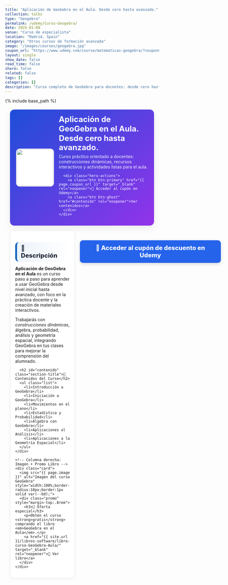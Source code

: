 ```yaml
---
title: "Aplicación de GeoGebra en el Aula. Desde cero hasta avanzado."
collection: talks
type: "Geogebra"
permalink: /udemy/Curso-Geogebra/
date: 2025-01-09
venue: "Curso de especialista"
location: "Madrid, Spain"
category: "Otros cursos de formación avanzada"
image: "/images/courses/geogebra.jpg"
coupon_url: "https://www.udemy.com/course/matematicas-geogebra/?couponCode=SEP_2025"
layout: single
show_date: false
read_time: false
share: false
related: false
tags: []
categories: []
description: "Curso completo de GeoGebra para docentes: desde cero hasta avanzado. Incluye contenidos prácticos, recursos para el aula y certificado de finalización."
---
```


{% include base_path %}

<!-- ✅ SEO básico -->
<link rel="canonical" href="{{ site.url }}{{ page.permalink }}">
<meta name="robots" content="index,follow">
<meta name="description" content="Curso de GeoGebra para docentes: desde cero hasta avanzado. Construcciones dinámicas, álgebra, probabilidad, análisis y geometría. Con certificado.">

<!-- ✅ Open Graph / Twitter -->
<meta property="og:title" content="Curso de GeoGebra — Desde cero hasta avanzado">
<meta property="og:description" content="Aprende GeoGebra paso a paso con recursos prácticos para el aula. Ideal para docentes.">
<meta property="og:type" content="website">
<meta property="og:url" content="{{ site.url }}{{ page.permalink }}">
<meta property="og:image" content="{{ site.url }}{{ page.image }}">
<meta property="og:image:width" content="1200"><meta property="og:image:height" content="630">

<meta name="twitter:card" content="summary_large_image">
<meta name="twitter:title" content="Curso de GeoGebra — Desde cero hasta avanzado">
<meta name="twitter:description" content="Curso práctico para docentes: construcciones dinámicas, álgebra, probabilidad, análisis y geometría.">
<meta name="twitter:image" content="{{ site.url }}{{ page.image }}">

<!-- ✅ JSON-LD (Course + Offer) -->
<script type="application/ld+json">
{
  "@context": "https://schema.org",
  "@type": "Course",
  "name": "Aplicación de GeoGebra en el Aula. Desde cero hasta avanzado.",
  "description": "Curso completo para aprender a utilizar GeoGebra en el aula desde nivel básico hasta avanzado, enfocado a docentes y educadores.",
  "provider": { "@type": "Organization", "name": "Udemy", "sameAs": "https://www.udemy.com" },
  "educationalCredentialAwarded": "Certificado de finalización",
  "inLanguage": "es",
  "url": "{{ page.coupon_url }}",
  "image": "{{ site.url }}{{ page.image }}",
  "isAccessibleForFree": false,
  "hasCourseInstance": {
    "@type": "CourseInstance",
    "courseMode": "online",
    "courseWorkload": "PT10H",
    "inLanguage": "es",
    "startDate": "2025-01-01",
    "endDate": "2025-12-31",
    "location": { "@type": "VirtualLocation", "url": "https://www.udemy.com/course/matematicas-geogebra/" },
    "offers": {
      "@type": "Offer",
      "url": "{{ page.coupon_url }}",
      "priceCurrency": "USD",
      "price": "12.00",
      "availability": "https://schema.org/InStock",
      "validFrom": "2025-04-01",
      "category": "Education"
    },
    "organizer": { "@type": "Organization", "name": "Udemy", "url": "https://www.udemy.com" },
    "performer": { "@type": "Person", "name": "Manuel Castillo-Cara", "url": "https://www.manuelcastillo.eu/" }
  }
}
</script>

<!-- ✅ (Opcional) FAQ para rich results -->
<script type="application/ld+json">
{
  "@context":"https://schema.org",
  "@type":"FAQPage",
  "mainEntity":[
    {"@type":"Question","name":"¿Necesito conocimientos previos?","acceptedAnswer":{"@type":"Answer","text":"No. El curso comienza desde cero y avanza gradualmente a contenidos intermedios y avanzados."}},
    {"@type":"Question","name":"¿Incluye certificado?","acceptedAnswer":{"@type":"Answer","text":"Sí, Udemy emite un certificado de finalización al completar el curso."}},
    {"@type":"Question","name":"¿Para quién es el curso?","acceptedAnswer":{"@type":"Answer","text":"Docentes y educadores que desean aplicar GeoGebra en el aula y crear materiales interactivos."}}
  ]
}
</script>

<!-- 🎨 Estilos coherentes con el resto del sitio -->
<style>
  :root{
    --ink:#1f2937; --muted:#6b7280; --bd:#e5e7eb; --soft:#f8fafc;
    --card:#ffffff; --brand:#1565c0; --brand2:#0b67b8;
    --cta:#2563eb;           /* azul principal botones */
    --cta-hover:#1d4ed8;     /* hover */
    --cta-soft:#eaf1ff;      /* fondo suave para pills/promos */
  }

  .course-wrap{max-width:1050px;margin:0 auto;padding:0 1rem}

  /* ====== HERO ====== */
  .course-hero{
    display:flex; gap:1rem; align-items:center; flex-wrap:wrap;
    background:linear-gradient(135deg,#1d4ed8 0%, #9333ea 100%);
    color:#fff; border-radius:14px; padding:1rem 1.25rem; margin:1.25rem 0 1rem;
    box-shadow:0 8px 24px rgba(0,0,0,.08);
  }
  .course-hero img{
    width:120px; height:120px; object-fit:cover; border-radius:12px;
    background:#fff; border:2px solid rgba(255,255,255,.7);
  }
  .course-hero h1{font-size:1.6rem; margin:.1rem 0 .3rem; line-height:1.2}
  .course-hero p{margin:0; opacity:.95}

  /* ====== BOTONES (unificados en azul) ====== */
  .btn{
    display:inline-block; padding:.65em 1.05em; border-radius:10px;
    font-weight:800; text-decoration:none; transition:transform .06s ease, filter .15s ease;
    border:0;
  }
  .btn-primary{ background:var(--cta); color:#fff !important; }
  .btn-primary:hover{ background:var(--cta-hover); filter:brightness(.98) }
  .btn-primary:active{ transform:translateY(1px) }
.btn-ghost {
  background: #1e40af; /* azul oscuro */
  color: #ffffff !important;
  border: none;
}

.btn-ghost:hover {
  background: #1e3a8a; /* azul aún más oscuro */
}

  /* Botón específico de Udemy (mismo look) */
  .boton-udemy{
    background:var(--cta);
    color:#fff !important;
    padding:.75em 1.5em; border-radius:10px; font-weight:800;
    text-decoration:none !important; display:inline-block;
    transition:background-color .15s ease, transform .06s ease;
  }
  .boton-udemy:hover{ background:var(--cta-hover); text-decoration:none !important; }
  .boton-udemy:active{ transform:translateY(1px) }

  /* ====== SECCIONES ====== */
  .section-title{
    display:flex; align-items:center; gap:.5rem;
    font-size:1.25rem; font-weight:800; color:var(--ink);
    background:linear-gradient(90deg, rgba(21,101,192,.08), #fff);
    border-left:6px solid var(--brand);
    border-radius:12px; padding:.5rem .8rem; margin:1.3rem 0 .8rem;
  }
  .section-title::after{
    content:""; flex:1; height:3px; margin-left:.6rem;
    background:linear-gradient(to right,#4a90e2,#e91e63); border-radius:2px;
  }

  .grid-2{ display:grid; grid-template-columns:1.1fr .9fr; gap:1rem }
  @media (max-width:900px){ .grid-2{ grid-template-columns:1fr } }

  .card{ background:var(--card); border:1px solid var(--bd); border-radius:12px;
         padding:1rem; box-shadow:0 2px 10px rgba(0,0,0,.04); }
  .list{ margin:.35rem 0 0; padding-left:1.1rem }
  .list li{ margin:.28rem 0; line-height:1.55 }

  /* Promo libro: cambia botón a azul suave */
  .promo{
    display:flex; flex-direction:column; align-items:center; text-align:center; gap:.5rem;
    background:linear-gradient(180deg,#ffffff,#f7f9ff);
    border:1px dashed #9bb6f3; border-radius:12px; padding:1rem;
  }
  .promo h3{ color:#1e3a8a; margin:.1rem 0 }
  .promo a{
    display:inline-block; background:var(--cta-soft); color:#1e3a8a !important;
    padding:.55em 1em; border-radius:10px; font-weight:800; text-decoration:none;
    border:1px solid #c7d6ff;
  }
  .promo a:hover{ filter:brightness(.98) }
  /* Botón en el HERO: fondo blanco para máximo contraste */
  .course-hero .btn-primary {
    background-color: #2563eb; /* azul intenso */
    color: #ffffff !important; /* texto blanco */
  }

  .course-hero .btn-primary:hover {
    background-color: #1d4ed8; /* azul más oscuro */
  }
  .cta-center {
    display: flex;
    justify-content: center;
    margin: 2rem 0;
  }

  .cta-center .btn-primary {
    padding: 1em 2.5em;          /* más alto y ancho */
    font-size: 1.25rem;          /* texto más grande */
    min-width: clamp(260px, 50vw, 420px); /* asegura tamaño mínimo */
    text-align: center;          /* centra el texto */
    box-shadow: 0 4px 12px rgba(0,0,0,0.15);
    transition: background-color .15s ease, transform .06s ease;
  }
  .cta-center .btn-primary:hover {
    transform: translateY(-1px);
  }
  .course-hero-buttons {
    display: flex;
    justify-content: center; /* centrado horizontal */
    gap: 0.8rem;             /* separación entre botones */
    flex-wrap: wrap;         /* que se ajusten si no hay espacio */
    margin-top: 0.6rem;
  }
  /* Ocultar meta del tema (fecha, venue, categorías, etc.) */
  /* Ocultar meta del theme Minimal Mistakes */
  .page__meta,
  .page__meta-title,
  .page__taxonomy,
  .page__date,
  .page__content .page__meta,
  .page__content .page__taxonomy{
    display:none !important;
  }
  /* ===== Botones: hover + contraste ===== */
.course-wrap .btn{
  display:inline-block; padding:.65em 1.05em; border-radius:10px;
  font-weight:800; text-decoration:none; border:0; cursor:pointer;
  transition: transform .06s ease, box-shadow .15s ease, background-color .15s ease;
}
.course-wrap .btn:hover{
  transform: translateY(-1px);
  box-shadow: 0 6px 16px rgba(0,0,0,.18);
}
.course-wrap .btn:active{
  transform: translateY(0);
  box-shadow: 0 3px 10px rgba(0,0,0,.12);
}

  /* Principal (azul) */
  .course-wrap .btn-primary{ background:var(--cta); color:#fff !important; }
  .course-wrap .btn-primary:hover{ background:var(--cta-hover) !important; }

  /* Secundario: azul oscuro para “Ver contenidos” */
  .course-wrap .btn-ghost{
    background:#1e40af; color:#fff !important; border:none;
  }
  .course-wrap .btn-ghost:hover{ background:#1e3a8a; }
  /* Centrar fila de botones del hero */
  .course-hero .hero-actions{
    display:flex; justify-content:center; align-items:center;
    gap:.6rem; flex-wrap:wrap; margin-top:.8rem;
    text-align:center;
  }
</style>

<div class="course-wrap">

  <!-- Hero -->
  <section class="course-hero">
    <img src="{{ page.image }}" alt="Curso GeoGebra">
    <div style="flex:1">
      <h1>Aplicación de GeoGebra en el Aula. Desde cero hasta avanzado.</h1>
      <p>Curso práctico orientado a docentes: construcciones dinámicas, recursos interactivos y actividades listas para el aula.</p>

      <div class="hero-actions">
        <a class="btn btn-primary" href="{{ page.coupon_url }}" target="_blank" rel="noopener">🚀 Acceder al cupón en Udemy</a>
        <a class="btn btn-ghost" href="#contenido" rel="noopener">Ver contenidos</a>
      </div>
    </div>
  </section>

  <div class="grid-2">
    <!-- Columna izquierda: Descripción + Contenidos -->
    <div class="card">
      <h2 id="descripcion" class="section-title">📘 Descripción</h2>
      <p><strong>Aplicación de GeoGebra en el Aula</strong> es un curso paso a paso para aprender a usar GeoGebra desde nivel inicial hasta avanzado, con foco en la práctica docente y la creación de materiales interactivos.</p>
      <p>Trabajarás con <em>construcciones dinámicas</em>, álgebra, probabilidad, análisis y geometría espacial, integrando GeoGebra en tus clases para mejorar la comprensión del alumnado.</p>

      <h2 id="contenido" class="section-title">🧭 Contenidos del Curso</h2>
      <ul class="list">
        <li>Introducción a GeoGebra</li>
        <li>Iniciación a GeoGebra</li>
        <li>Movimientos en el plano</li>
        <li>Estadística y Probabilidad</li>
        <li>Álgebra con GeoGebra</li>
        <li>Aplicaciones al Análisis</li>
        <li>Aplicaciones a la Geometría Espacial</li>
      </ul>
    </div>

    <!-- Columna derecha: Imagen + Promo Libro -->
    <div class="card">
      <img src="{{ page.image }}" alt="Imagen del curso GeoGebra" style="width:100%;border-radius:10px;border:1px solid var(--bd);">
      <div class="promo" style="margin-top:.8rem">
        <h3>🎁 Oferta especial</h3>
        <p>Obtén el curso <strong>gratis</strong> comprando el libro <em>GeoGebra en el Aula</em>.</p>
        <a href="{{ site.url }}/libros-software/libro-curso-GeoGebra-Aula/" target="_blank" rel="noopener">📘 Ver libro</a>
      </div>
    </div>
  </div>

  <center><div class="cta-center">
    <a class="btn btn-primary" href="{{ page.coupon_url }}" target="_blank" rel="noopener">🚀 Acceder al cupón de descuento en Udemy</a>
  </div></center>
</div>
